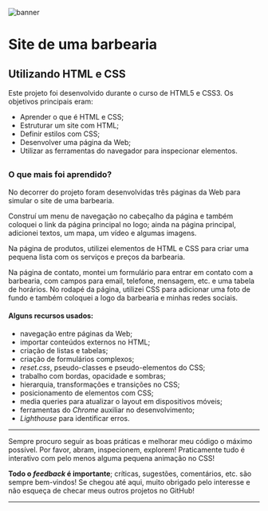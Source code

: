 ![banner](https://github.com/cleitin157/barbearia-alura/assets/141420256/67304013-32a3-46d3-8f11-03c8dd0e25c1)
# Site de uma barbearia
## Utilizando HTML e CSS
Este projeto foi desenvolvido durante o curso de HTML5 e CSS3. Os objetivos principais eram:
- Aprender o que é HTML e CSS;
- Estruturar um site com HTML;
- Definir estilos com CSS;
- Desenvolver uma página da Web;
- Utilizar as ferramentas do navegador para inspecionar elementos.

##

### O que mais foi aprendido?
No decorrer do projeto foram desenvolvidas três páginas da Web para simular o site de uma barbearia.

Construí um menu de navegação no cabeçalho da página e também coloquei o link da página principal no logo; ainda na página principal, adicionei textos, um mapa, um vídeo e algumas imagens.

Na página de produtos, utilizei elementos de HTML e CSS para criar uma pequena lista com os serviços e preços da barbearia.

Na página de contato, montei um formulário para entrar em contato com a barbearia, com campos para email, telefone, mensagem, etc. e uma tabela de horários.
No rodapé da página, utilizei CSS para adicionar uma foto de fundo e também coloquei a logo da barbearia e minhas redes sociais.

#### Alguns recursos usados:
- navegação entre páginas da Web;
- importar conteúdos externos no HTML;
- criação de listas e tabelas;
- criação de formulários complexos;
- *reset.css*, pseudo-classes e pseudo-elementos do CSS;
- trabalho com bordas, opacidade e sombras;
- hierarquia, transformações e transições no CSS;
- posicionamento de elementos com CSS;
- media queries para atualizar o layout em dispositivos móveis;
- ferramentas do *Chrome* auxiliar no desenvolvimento;
- *Lighthouse* para identificar erros.

---

Sempre procuro seguir as boas práticas e melhorar meu código o máximo possível. Por favor, abram, inspecionem, explorem! Praticamente tudo é interativo com pelo menos alguma pequena animação no CSS!

**Todo o *feedback* é importante**; críticas, sugestões, comentários, etc. são sempre bem-vindos! Se chegou até aqui, muito obrigado pelo interesse e não esqueça de checar meus outros projetos no GitHub!

---
